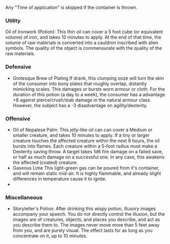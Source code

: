 Any "Time of application" is skipped if the container is thrown.
### Utility
Oil of Ironwork (Potion):
    This thin oil can cover a 5 foot cube (or equivalent volume) of iron, and takes 10 minutes to apply.  At the end of that time, the volume of raw materials is converted into a cauldron inscribed with alien symbols. The quality of the object is commensurate with the quality of the raw materials.
### Defensive
- Grotesque Brew of Plating
	If drank, this clumping ooze will turn the skin of the consumer into bony plates that roughly overlap, distantly mimicking scales. This damages or bursts worn armour or cloth. For the duration of this potion (a day to a week), the consumer has a advantage +8 against pierce/crush/stab damage in the natural armour class. However, the subject has a -3 disadvantage on agility/dexterity. 
### Offensive
- Oil of Nepalese Palm:
	This jelly-like oil can can cover a Medium or smaller creature, and takes 10 minutes to apply.  If a tiny or larger creature touches the affected creature within the next 8 hours, the oil bursts into flames.  Each creature within a 5-foot radius must make a Dexterity saving throw.  A target takes 1d6 fire damage on a failed save, or half as much damage on a successful one.
    In any case, this awakens the affected (coated) creature.
- Gaseous Lime
	This light-green gas can be poured from it's container, and will remain static mid-air. It is highly flammable, and already slight differences in temperature cause it to ignite. 
- 


### Miscellaneous 
- Storyteller's Potion: 
	After drinking this wispy potion, illusory images accompany your speech.
	You do not directly control the illusion, but the images are of creatures, objects, and places you describe, and act as you describe them to. 
	The images never move more than 5 feet away from you, and are purely visual. The effect lasts for as long as you concentrate on it, up to 10 minutes.
